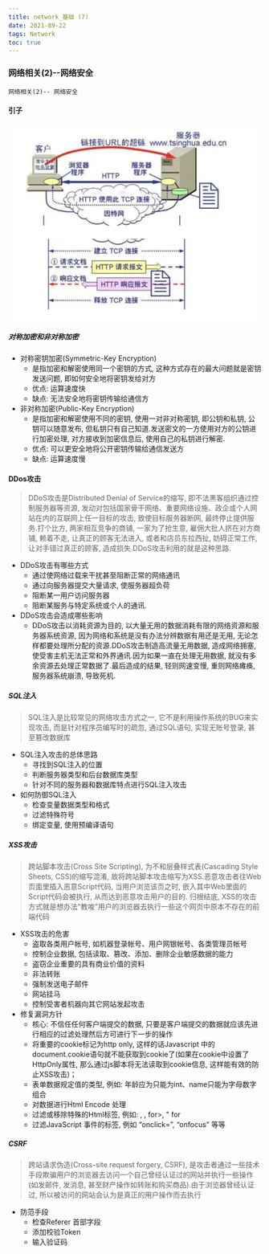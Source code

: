 ```yaml
---
title: network_基础 (7)
date: 2021-09-22
tags: Network
toc: true
---
```


### 网络相关(2)--网络安全
    网络相关(2)-- 网络安全

<!-- more -->

#### 引子

![HTTP协议](/img/20210918_1.png)

##### 对称加密和非对称加密
- 对称密钥加密(Symmetric-Key Encryption)
    * 是指加密和解密使用同一个密钥的方式, 这种方式存在的最大问题就是密钥发送问题, 即如何安全地将密钥发给对方
    * 优点: 运算速度快
    * 缺点: 无法安全地将密钥传输给通信方
- 非对称加密(Public-Key Encryption)
    * 是指加密和解密使用不同的密钥, 使用一对非对称密钥, 即公钥和私钥, 公钥可以随意发布, 但私钥只有自己知道.发送密文的一方使用对方的公钥进行加密处理, 对方接收到加密信息后, 使用自己的私钥进行解密.
    * 优点: 可以更安全地将公开密钥传输给通信发送方
    * 缺点: 运算速度慢

#### DDos攻击
> DDoS攻击是Distributed Denial of Service的缩写, 即不法黑客组织通过控制服务器等资源, 发动对包括国家骨干网络、重要网络设施、政企或个人网站在内的互联网上任一目标的攻击, 致使目标服务器断网, 最终停止提供服务.打个比方, 两家相互竞争的商铺, 一家为了抢生意, 雇佣大批人挤在对方商铺, 赖着不走, 让真正的顾客无法进入, 或者和店员东拉西扯, 妨碍正常工作, 让对手错过真正的顾客, 造成损失.DDoS攻击利用的就是这种思路.
- DDoS攻击有哪些方式
    * 通过使网络过载来干扰甚至阻断正常的网络通讯
    * 通过向服务器提交大量请求, 使服务器超负荷
    * 阻断某一用户访问服务器
    * 阻断某服务与特定系统或个人的通讯.
- DDoS攻击会造成哪些影响
    * DDoS攻击以消耗资源为目的, 以大量无用的数据消耗有限的网络资源和服务器系统资源, 因为网络和系统是没有办法分辨数据有用还是无用, 无论怎样都要处理所分配的资源.DDoS攻击制造高流量无用数据, 造成网络拥塞, 使受害主机无法正常和外界通讯.因为如果一直在处理无用数据, 就没有多余资源去处理正常数据了.最后造成的结果, 轻则网速变慢, 重则网络瘫痪, 服务器系统崩溃, 导致死机.

##### SQL注入
> SQL注入是比较常见的网络攻击方式之一, 它不是利用操作系统的BUG来实现攻击, 而是针对程序员编写时的疏忽, 通过SQL语句, 实现无账号登录, 甚至篡改数据库
- SQL注入攻击的总体思路
    * 寻找到SQL注入的位置
    * 判断服务器类型和后台数据库类型
    * 针对不同的服务器和数据库特点进行SQL注入攻击
- 如何防御SQL注入
    * 检查变量数据类型和格式
    * 过滤特殊符号
    * 绑定变量, 使用预编译语句

##### XSS攻击
> 跨站脚本攻击(Cross Site Scripting), 为不和层叠样式表(Cascading Style Sheets, CSS)的缩写混淆, 故将跨站脚本攻击缩写为XSS.恶意攻击者往Web页面里插入恶意Script代码, 当用户浏览该页之时, 嵌入其中Web里面的Script代码会被执行, 从而达到恶意攻击用户的目的. 归根结底, XSS的攻击方式就是想办法“教唆”用户的浏览器去执行一些这个网页中原本不存在的前端代码
- XSS攻击的危害
    * 盗取各类用户帐号, 如机器登录帐号、用户网银帐号、各类管理员帐号
    * 控制企业数据, 包括读取、篡改、添加、删除企业敏感数据的能力
    * 盗窃企业重要的具有商业价值的资料
    * 非法转账
    * 强制发送电子邮件
    * 网站挂马
    * 控制受害者机器向其它网站发起攻击
- 修复漏洞方针
    * 核心: 不信任任何客户端提交的数据, 只要是客户端提交的数据就应该先进行相应的过滤处理然后方可进行下一步的操作
    * 将重要的cookie标记为http only, 这样的话Javascript 中的document.cookie语句就不能获取到cookie了(如果在cookie中设置了HttpOnly属性, 那么通过js脚本将无法读取到cookie信息, 这样能有效的防止XSS攻击)；
    * 表单数据规定值的类型, 例如: 年龄应为只能为int、name只能为字母数字组合
    * 对数据进行Html Encode 处理
    * 过滤或移除特殊的Html标签, 例如: , , for>, " for
    * 过滤JavaScript 事件的标签, 例如 “onclick=”, “onfocus” 等等

##### CSRF
> 跨站请求伪造(Cross-site request forgery, CSRF), 是攻击者通过一些技术手段欺骗用户的浏览器去访问一个自己曾经认证过的网站并执行一些操作(如发邮件, 发消息, 甚至财产操作如转账和购买商品).由于浏览器曾经认证过, 所以被访问的网站会认为是真正的用户操作而去执行
- 防范手段
    * 检查Referer 首部字段
    * 添加校验Token
    * 输入验证码


